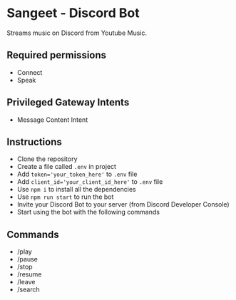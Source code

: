 # Sangeet - Discord Bot

Streams music on Discord from Youtube Music.

## Required permissions

- Connect
- Speak

## Privileged Gateway Intents

- Message Content Intent

## Instructions

- Clone the repository 
- Create a file called `.env` in project
- Add `token='your_token_here'` to `.env` file
- Add `client_id='your_client_id_here'` to `.env` file
- Use `npm i` to install all the dependencies
- Use `npm run start` to run the bot
- Invite your Discord Bot to your server (from Discord Developer Console)
- Start using the bot with the following commands


## Commands
- /play
- /pause
- /stop
- /resume
- /leave
- /search
